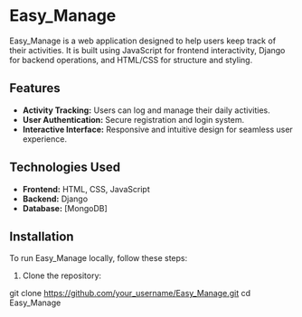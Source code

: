 # Easy_Manage

Easy_Manage is a web application designed to help users keep track of their activities. It is built using JavaScript for frontend interactivity, Django for backend operations, and HTML/CSS for structure and styling.

## Features

- **Activity Tracking:** Users can log and manage their daily activities.
- **User Authentication:** Secure registration and login system.
- **Interactive Interface:** Responsive and intuitive design for seamless user experience.

## Technologies Used

- **Frontend:** HTML, CSS, JavaScript
- **Backend:** Django
- **Database:** [MongoDB]

## Installation

To run Easy_Manage locally, follow these steps:

1. Clone the repository:

git clone https://github.com/your_username/Easy_Manage.git
cd Easy_Manage

